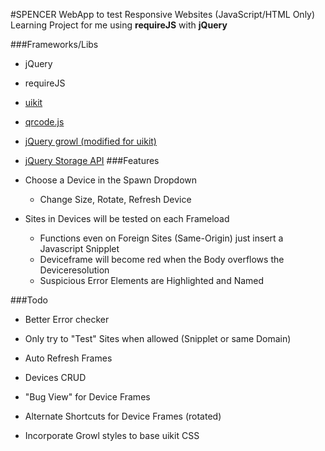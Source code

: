 #SPENCER
WebApp to test Responsive Websites (JavaScript/HTML Only)
Learning Project for me using **requireJS** with **jQuery**

###Frameworks/Libs

* jQuery  
* requireJS
* [uikit][1]  
* [qrcode.js][2]
* [jQuery growl (modified for uikit)][3]
* [jQuery Storage API][4]
###Features

* Choose a Device in the Spawn Dropdown
    * Change Size, Rotate, Refresh Device
* Sites in Devices will be tested on each Frameload
    * Functions even on Foreign Sites (Same-Origin) just insert a Javascript Snipplet
    * Deviceframe will become red when the Body overflows the Deviceresolution
    * Suspicious Error Elements are Highlighted and Named


###Todo
* Better Error checker
* Only try to "Test" Sites when allowed (Snipplet or same Domain)
* Auto Refresh Frames
* Devices CRUD
* "Bug View" for Device Frames
* Alternate Shortcuts for Device Frames (rotated)
* Incorporate Growl styles to base uikit CSS


  [1]: https://github.com/uikit/uikit
  [2]: https://github.com/davidshimjs/qrcodejs
  [3]: http://ksylvest.github.io/jquery-growl/
  [4]: https://github.com/julien-maurel/jQuery-Storage-API